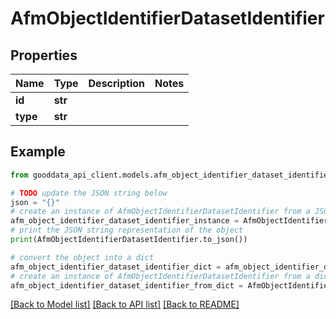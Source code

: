 # AfmObjectIdentifierDatasetIdentifier


## Properties

Name | Type | Description | Notes
------------ | ------------- | ------------- | -------------
**id** | **str** |  | 
**type** | **str** |  | 

## Example

```python
from gooddata_api_client.models.afm_object_identifier_dataset_identifier import AfmObjectIdentifierDatasetIdentifier

# TODO update the JSON string below
json = "{}"
# create an instance of AfmObjectIdentifierDatasetIdentifier from a JSON string
afm_object_identifier_dataset_identifier_instance = AfmObjectIdentifierDatasetIdentifier.from_json(json)
# print the JSON string representation of the object
print(AfmObjectIdentifierDatasetIdentifier.to_json())

# convert the object into a dict
afm_object_identifier_dataset_identifier_dict = afm_object_identifier_dataset_identifier_instance.to_dict()
# create an instance of AfmObjectIdentifierDatasetIdentifier from a dict
afm_object_identifier_dataset_identifier_from_dict = AfmObjectIdentifierDatasetIdentifier.from_dict(afm_object_identifier_dataset_identifier_dict)
```
[[Back to Model list]](../README.md#documentation-for-models) [[Back to API list]](../README.md#documentation-for-api-endpoints) [[Back to README]](../README.md)


